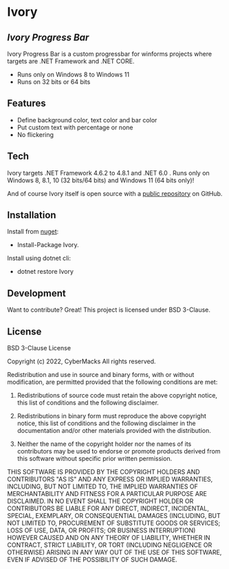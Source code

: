 ﻿# Ivory
## _Ivory Progress Bar_

Ivory Progress Bar is a custom progressbar for winforms projects where targets are .NET Framework and .NET CORE.

- Runs only on Windows 8 to Windows 11 
- Runs on 32 bits or 64 bits

## Features

- Define background color, text color and bar color
- Put custom text with percentage or none
- No flickering

## Tech

Ivory targets .NET Framework 4.6.2 to 4.8.1 and .NET 6.0 .
Runs only on Windows 8, 8.1, 10 (32 bits/64 bits) and Windows 11 (64 bits only)!

And of course Ivory itself is open source with a [public repository][dill] on GitHub.

## Installation

Install from [nuget][nuget]:

- Install-Package Ivory.

Install using dotnet cli:

- dotnet restore Ivory

## Development

Want to contribute? Great! This project is licensed under BSD 3-Clause.

## License

BSD 3-Clause License

Copyright (c) 2022, CyberMacks
All rights reserved.

Redistribution and use in source and binary forms, with or without
modification, are permitted provided that the following conditions are met:

1. Redistributions of source code must retain the above copyright notice, this
   list of conditions and the following disclaimer.

2. Redistributions in binary form must reproduce the above copyright notice,
   this list of conditions and the following disclaimer in the documentation
   and/or other materials provided with the distribution.

3. Neither the name of the copyright holder nor the names of its
   contributors may be used to endorse or promote products derived from
   this software without specific prior written permission.

THIS SOFTWARE IS PROVIDED BY THE COPYRIGHT HOLDERS AND CONTRIBUTORS "AS IS"
AND ANY EXPRESS OR IMPLIED WARRANTIES, INCLUDING, BUT NOT LIMITED TO, THE
IMPLIED WARRANTIES OF MERCHANTABILITY AND FITNESS FOR A PARTICULAR PURPOSE ARE
DISCLAIMED. IN NO EVENT SHALL THE COPYRIGHT HOLDER OR CONTRIBUTORS BE LIABLE
FOR ANY DIRECT, INDIRECT, INCIDENTAL, SPECIAL, EXEMPLARY, OR CONSEQUENTIAL
DAMAGES (INCLUDING, BUT NOT LIMITED TO, PROCUREMENT OF SUBSTITUTE GOODS OR
SERVICES; LOSS OF USE, DATA, OR PROFITS; OR BUSINESS INTERRUPTION) HOWEVER
CAUSED AND ON ANY THEORY OF LIABILITY, WHETHER IN CONTRACT, STRICT LIABILITY,
OR TORT (INCLUDING NEGLIGENCE OR OTHERWISE) ARISING IN ANY WAY OUT OF THE USE
OF THIS SOFTWARE, EVEN IF ADVISED OF THE POSSIBILITY OF SUCH DAMAGE.

   [nuget]: <https://www.nuget.org/>
   [dill]: <https://github.com/CyberMacks/Ivory>
   [git-repo-url]: <https://github.com/CyberMacks/Ivory.git>
